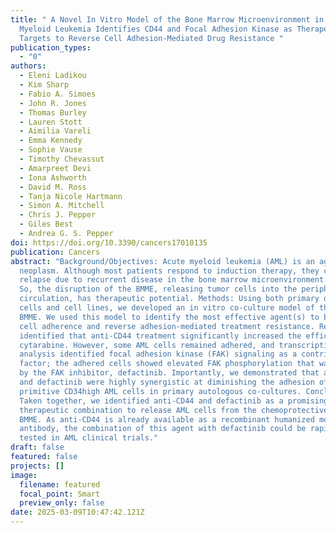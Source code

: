 ```yaml
---
title: " A Novel In Vitro Model of the Bone Marrow Microenvironment in Acute
  Myeloid Leukemia Identifies CD44 and Focal Adhesion Kinase as Therapeutic
  Targets to Reverse Cell Adhesion-Mediated Drug Resistance "
publication_types:
  - "0"
authors:
  - Eleni Ladikou
  - Kim Sharp
  - Fabio A. Simoes
  - John R. Jones
  - Thomas Burley
  - Lauren Stott
  - Aimilia Vareli
  - Emma Kennedy
  - Sophie Vause
  - Timothy Chevassut
  - Amarpreet Devi
  - Iona Ashworth
  - David M. Ross
  - Tanja Nicole Hartmann
  - Simon A. Mitchell
  - Chris J. Pepper
  - Giles Best
  - Andrea G. S. Pepper
doi: https://doi.org/10.3390/cancers17010135
publication: Cancers
abstract: "Background/Objectives: Acute myeloid leukemia (AML) is an aggressive
  neoplasm. Although most patients respond to induction therapy, they commonly
  relapse due to recurrent disease in the bone marrow microenvironment (BMME).
  So, the disruption of the BMME, releasing tumor cells into the peripheral
  circulation, has therapeutic potential. Methods: Using both primary donor AML
  cells and cell lines, we developed an in vitro co-culture model of the AML
  BMME. We used this model to identify the most effective agent(s) to block AML
  cell adherence and reverse adhesion-mediated treatment resistance. Results: We
  identified that anti-CD44 treatment significantly increased the efficacy of
  cytarabine. However, some AML cells remained adhered, and transcriptional
  analysis identified focal adhesion kinase (FAK) signaling as a contributing
  factor; the adhered cells showed elevated FAK phosphorylation that was reduced
  by the FAK inhibitor, defactinib. Importantly, we demonstrated that anti-CD44
  and defactinib were highly synergistic at diminishing the adhesion of the most
  primitive CD34high AML cells in primary autologous co-cultures. Conclusions:
  Taken together, we identified anti-CD44 and defactinib as a promising
  therapeutic combination to release AML cells from the chemoprotective AML
  BMME. As anti-CD44 is already available as a recombinant humanized monoclonal
  antibody, the combination of this agent with defactinib could be rapidly
  tested in AML clinical trials."
draft: false
featured: false
projects: []
image:
  filename: featured
  focal_point: Smart
  preview_only: false
date: 2025-03-09T10:47:42.121Z
---
```

